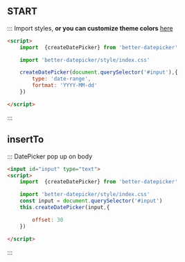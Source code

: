 ## START
::: Import styles, **or you can customize theme colors** [here](#/doc)
```html
<script>
    import  {createDatePicker} from 'better-datepicker'

    import 'better-datepicker/style/index.css'

    createDatePicker(document.querySelector('#input'),{
        type: 'date-range',
        fortmat: 'YYYY-MM-dd'
    })

</script>

```
:::


##  insertTo
::: DatePicker pop up on body
```html
<input id="input" type="text">
<script>
    import  {createDatePicker} from 'better-datepicker'

    import 'better-datepicker/style/index.css'
    const input = document.querySelector('#input')
    this.createDatePicker(input,{

        offset: 30
    })

</script>

```
:::

